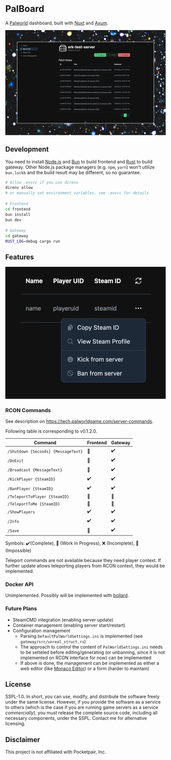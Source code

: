# PalBoard

A [Palworld](https://www.pocketpair.jp/palworld) dashboard, built with [Nuxt](https://nuxtjs.org/) and [Axum](https://github.com/tokio-rs/axum).

![Screenshot of "Server Info"](./assets/server_info.webp)

## Development

You need to install [Node.js](https://nodejs.org/) and [Bun](https://bun.sh/) to build frontend and [Rust](https://www.rust-lang.org/learn/get-started) to build gateway. Other Node.js package managers (e.g. `npm`, `yarn`) won't utilize `bun.lockb` and the build result may be different, so no guarantee.

```bash
# Allow .envrc if you use direnv
direnv allow
# or manually set environment variables, see .envrc for details

# Frontend
cd frontend
bun install
bun dev

# Gateway
cd gateway
RUST_LOG=debug cargo run
```

## Features

![Screenshot of "Player List"](./assets/player_list.webp)

### RCON Commands

See description on <https://tech.palworldgame.com/server-commands>.

Following table is corresponding to v0.1.2.0.

| Command                             | Frontend | Gateway |
| ----------------------------------- | -------- | ------- |
| `/Shutdown {Seconds} {MessageText}` | 🚧       | ✔️      |
| `/DoExit`                           | 🚧       | ✔️      |
| `/Broadcast {MessageText}`          | 🚧       | ✔️      |
| `/KickPlayer {SteamID}`             | ✔️       | ✔️      |
| `/BanPlayer {SteamID}`              | ✔️       | ✔️      |
| `/TeleportToPlayer {SteamID}`       | 🚫       | 🚫      |
| `/TeleportToMe {SteamID}`           | 🚫       | 🚫      |
| `/ShowPlayers`                      | ✔️       | ✔️      |
| `/Info`                             | ✔️       | ✔️      |
| `/Save`                             | 🚧       | ✔️      |

Symbols: ✔️(Complete), 🚧 (Work in Progress), ❌ (Incomplete), 🚫 (Impossible)

Teleport commands are not available because they need player context. If further update allows teleporting players from RCON context, they would be implemented.

### Docker API

Unimplemented. Possibly will be implemented with [bollard](https://lib.rs/crates/bollard).

### Future Plans

- SteamCMD integration (enabling server update)
- Container management (enabling server start/restart)
- Configuration management
  - Parsing `DefaultPalWorldSettings.ini` is implemented (see `gateway/src/unreal_struct.rs`)
  - The approach to control the content of `PalWorldSettings.ini` needs to be setteled before editing/generating (or unbanning, since it is not implemented on RCON interface for now) can be implemented
  - If above is done, the management can be implemented as either a web editor (like [Monaco Editor](https://microsoft.github.io/monaco-editor/)) or a form (harder to maintain)

## License

SSPL-1.0. In short, you can use, modify, and distribute the software freely under the same license. However, if you provide the software as a service to others (which is the case if you are running game servers as a service _commercially_), you must release the complete source code, including all necessary components, under the SSPL. Contact me for alternative licensing.

## Disclaimer

This project is not affiliated with Pocketpair, Inc.
